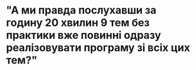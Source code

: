 # "А ми правда послухавши за годину 20 хвилин 9 тем без практики вже повинні одразу реалізовувати програму зі всіх цих тем?"
